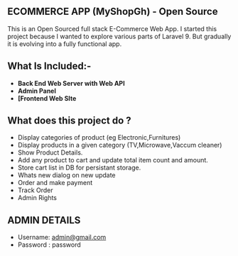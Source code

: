 
## ECOMMERCE APP (MyShopGh) - Open Source

This is an Open Sourced full stack E-Commerce Web App. I started this project because I wanted to explore various parts of Laravel 9. But gradually it is evolving into a fully functional app.


## What Is Included:-
- **Back End Web Server with Web API**
- **Admin Panel**
- **[Frontend Web SIte**



## What does this project do ?


- Display categories of product (eg Electronic,Furnitures)
- Display products in a given category (TV,Microwave,Vaccum cleaner)
- Show Product Details.
- Add any product to cart and update total item count and amount.
- Store cart list in DB for persistant storage.
- Whats new dialog on new update
- Order and make payment
- Track Order
- Admin Rights

## ADMIN DETAILS
- Username: admin@gmail.com
- Password : password
